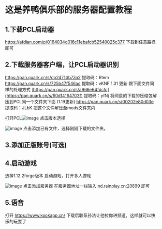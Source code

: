 # 这是养鸭俱乐部的服务器配置教程

## 1.下载PCL启动器 

https://afdian.com/p/0164034c016c11ebafcb52540025c377 下载到任意路径即可

## 2.下载服务器客户端，让PCL启动器识别
https://pan.quark.cn/s/cb24714b73a2 提取码：Rtem
https://pan.quark.cn/s/725b47f546ac 提取码：vKNF 1.31 更新 跟下面文件同样的处理方式
[https://pan.quark.cn/s/a966e64fdcfc](https://pan.quark.cn/s/60d14164703f) 提取码：yfNj
将网盘的下载的压缩包解压到PCL同一个文件夹下面
(1.19更新) https://pan.quark.cn/s/00202e80d03e 提取码：JLbK 把这个文件解压至mods文件夹内

打开PCL![image](https://github.com/user-attachments/assets/aa9e4da0-29b0-4f7c-8dfe-7d33f00882e7)
点击版本选择


![image](https://github.com/user-attachments/assets/22a1e1e1-aa43-45d9-935d-df6780b43681)
点击添加已有文件，选择刚刚下载的文件夹。

## 3.添加正版账号(可选)

## 4.启动游戏

选择1.12.2forge版本 启动游戏，打开多人游戏


![image](https://github.com/user-attachments/assets/d3889b68-4dd5-42f7-96b2-40bdfabd897d)
点击添加服务器 在服务器地址一栏输入   nd.rainplay.cn:20899  即可

## 5.语音
打开 https://www.kookapp.cn/ 下载后联系孙法让他拉你进频道，这样就可以快乐的玩耍了
